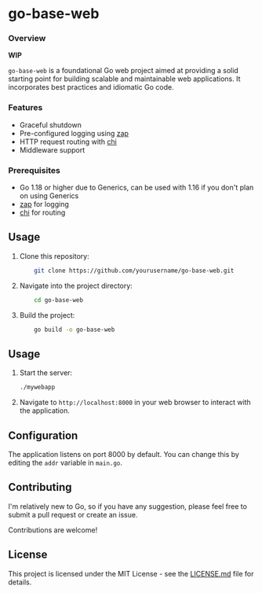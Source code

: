 # go-base-web

### Overview
**WIP**

`go-base-web` is a foundational Go web project aimed at providing a solid starting point for building scalable and maintainable web applications. It incorporates best practices and idiomatic Go code.

### Features
- Graceful shutdown
- Pre-configured logging using [zap](https://pkg.go.dev/go.uber.org/zap)
- HTTP request routing with [chi](https://pkg.go.dev/github.com/go-chi/chi/v5)
- Middleware support

### Prerequisites
- Go 1.18 or higher due to Generics, can be used with 1.16 if you don't plan on using Generics
- [zap](https://pkg.go.dev/go.uber.org/zap) for logging
- [chi](https://pkg.go.dev/github.com/go-chi/chi/v5) for routing

## Usage

1. Clone this repository:
    ```sh
        git clone https://github.com/yourusername/go-base-web.git
    ```
2. Navigate into the project directory:
    ```sh
        cd go-base-web
    ```
3. Build the project:
    ```sh
        go build -o go-base-web
    ```

## Usage
1. Start the server:
    ```sh
    ./mywebapp
    ```

2. Navigate to `http://localhost:8000` in your web browser to interact with the application.

## Configuration
The application listens on port 8000 by default. You can change this by editing the `addr` variable in `main.go`.

## Contributing
I'm relatively new to Go, so if you have any suggestion, please feel free to submit a pull request or create an issue.

Contributions are welcome!

## License
This project is licensed under the MIT License - see the [LICENSE.md](LICENSE.md) file for details.
